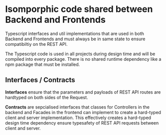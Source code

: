 # Isomporphic code shared between Backend and Frontends

Typescript interfaces and util implementations that are used in both Backend and Frontends and must always be in same state to ensure compatibiltiy on the REST API.

The Typescript code is used in all projects during design time and will be compiled into every package. 
There is no shared runtime dependency like a npm package that must be installed.

## Interfaces / Contracts

**Interfaces** ensure that the parameters and payloads of REST API routes are hardtyped on both sides of the Request.

**Contracts** are sepcialised interfaces that classes for Controllers in the backend and Facades in the frontend can implement to create a hard-typed client and server implementation.
This effectively creates a hard-typed design time dependency ensure typesafety of REST API requests between client and server.
